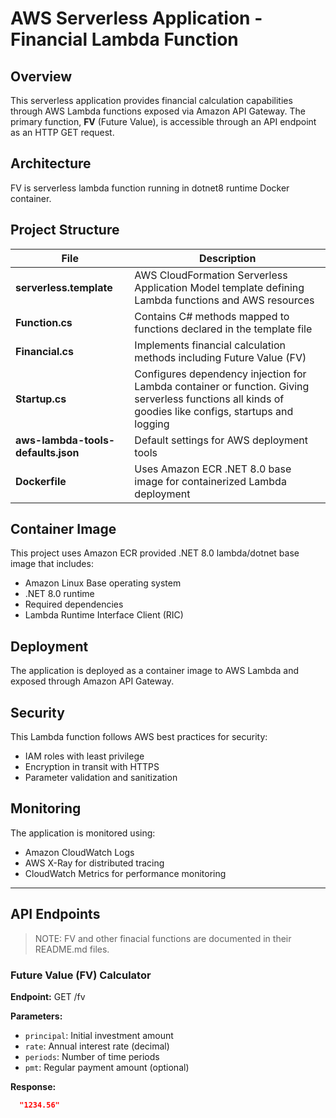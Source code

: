 # AWS Serverless Application - Financial Lambda Function

## Overview

This serverless application provides financial calculation capabilities through AWS Lambda functions exposed via Amazon API Gateway. 
The primary function, **FV** (Future Value), is accessible through an API endpoint as an HTTP GET request.

## Architecture

FV is serverless lambda function running in dotnet8 runtime Docker container.

## Project Structure

| File | Description |
|------|-------------|
| **serverless.template** | AWS CloudFormation Serverless Application Model template defining Lambda functions and AWS resources |
| **Function.cs** | Contains C# methods mapped to functions declared in the template file |
| **Financial.cs** | Implements financial calculation methods including Future Value (FV) |
| **Startup.cs** | Configures dependency injection for Lambda container or function. Giving serverless functions all kinds of goodies like configs, startups and logging |
| **aws-lambda-tools-defaults.json** | Default settings for AWS deployment tools |
| **Dockerfile** | Uses Amazon ECR .NET 8.0 base image for containerized Lambda deployment |

## Container Image

This project uses Amazon ECR provided .NET 8.0 lambda/dotnet base image that includes:
- Amazon Linux Base operating system
- .NET 8.0 runtime
- Required dependencies
- Lambda Runtime Interface Client (RIC)

## Deployment

The application is deployed as a container image to AWS Lambda and exposed through Amazon API Gateway.


## Security

This Lambda function follows AWS best practices for security:
- IAM roles with least privilege
- Encryption in transit with HTTPS
- Parameter validation and sanitization

## Monitoring

The application is monitored using:
- Amazon CloudWatch Logs
- AWS X-Ray for distributed tracing
- CloudWatch Metrics for performance monitoring

---

## API Endpoints

 > NOTE: FV and other finacial functions are documented in their README.md files.

### Future Value (FV) Calculator

**Endpoint:** GET /fv

**Parameters:**
- `principal`: Initial investment amount
- `rate`: Annual interest rate (decimal)
- `periods`: Number of time periods
- `pmt`: Regular payment amount (optional)

**Response:**
```json
  "1234.56"
```
